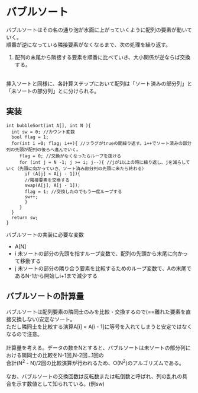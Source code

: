 # バブルソート
バブルソートはその名の通り泡が水面に上がっていくように配列の要素が動いていく。  
順番が逆になっている隣接要素がなくなるまで、次の処理を繰り返す。
1. 配列の末尾から隣接する要素を順番に比べていき、大小関係が逆ならば交換する。  
<br>
挿入ソートと同様に、各計算ステップにおいて配列は「ソート済みの部分列」と「未ソートの部分列」とに分けられる。

## 実装

```
int bubbleSort(int A[], int N ){
  int sw = 0; //カウント変数
  bool flag = 1;
  for(int i =0; flag; i++){ //フラグがtrueの間繰り返す。i++でソート済みの部分列の先頭が配列の後ろへ進んでいく。
     flag = 0; //交換がなくなったらループを抜ける
     for (int j = N -1; j >= i; j--){ //jがi以上の時に繰り返し、jを減らしていく（先頭に向かっていき、ソート済み部分列の先頭に来たら終わる）
       if (A[j] < A[j - 1]){
       //隣接要素を交換する
       swap(A[j], A[j - 1]);
       flag = 1; //交換したのでもう一度ループする
       sw++;
       }
     }
  }
  return sw;
}

```

バブルソートの実装に必要な変数
- A[N]
- i 未ソートの部分の先頭を指すループ変数で、配列の先頭から末尾に向かって移動する
- j 未ソートの部分の隣り合う要素を比較するためのループ変数で、Aの末尾であるN-1から開始しi+1まで減少する

## バブルソートの計算量

バブルソートは配列要素の隣同士のみを比較・交換するので(==離れた要素を直接交換しない)安定なソート。  
ただし隣同士を比較する演算A[i] < A[i - 1]に等号を入れてしまうと安定ではなくなるので注意。  
<br>
計算量を考える。データの数をNとすると、バブルソートは未ソートの部分列における隣同士の比較をN-1回,N-2回…1回の  
合計(N<sup>2</sup> - N)/2回の比較演算が行われるため、O(N<sup>2</sup>)のアルゴリズムである。  
<br>
なお、バブルソートの交換回数は反転数または転倒数と呼ばれ、列の乱れの具合を示す数値として知られている。(例sw)
